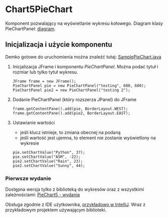 # Chart5PieChart
Komponent pozwalający na wyświetlanie wykresu kołowego.
Diagram klasy PieChartPanel: [diagram](https://github.com/TK-Wensday-1115/Chart5PieChart/blob/master/misc/class_diagram.png).

## Inicjalizacja i użycie komponentu

Demko gotowe do uruchomienia można znaleźć tutaj: [SamplePieChart.java](https://github.com/TK-Wensday-1115/Chart5PieChart/blob/master/src/main/java/pl/edu/agh/piechart/SamplePieChart.java)

1. Inicjalizacja JFrame i komponentu *PieChartPanel*. Można podać tytuł i rozmiar lub tylko tytuł wykresu.
    ```
    JFrame frame = new JFrame();
    PieChartPanel pie = new PieChartPanel("testing", 600, 600);
    PieChartPanel pie2 = new PieChartPanel("testing 2");
    ```

2. Dodanie PieChartPanel (który rozszerza JPanel) do JFrame
    ```
    frame.getContentPane().add(pie, BorderLayout.WEST);
    frame.getContentPane().add(pie2, BorderLayout.EAST);
    ```

3. Ustawianie wartości
    - jeśli klucz istnieje, to zmiana obecnej na podaną
    - jeśli wartość jest ujemna, to element nie zostanie wyświetlony na wykresie
    ```
    pie.setChartValue("Python", 37);
    pie.setChartValue("ASM", -22);
    pie2.setChartValue("Rain", 23);
    pie2.setChartValue("Sunny", 44);
    ```

### Pierwsze wydanie

Dostępna wersja tylko z biblioteką do wykresów oraz z wszystkimi zależnościami: [PieChart5 - wydania](https://github.com/TK-Wensday-1115/Chart5PieChart/releases)

Obsługa zgodnie z IDE użytkownika, [przykładowo w IntelliJ](http://stackoverflow.com/a/7066035).
Wraz z przykładowym projektem używającym biblioteki.
